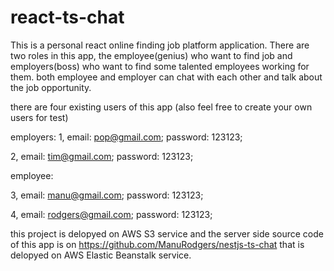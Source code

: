 # react-ts-chat
This is a personal react online finding job platform application. There are two roles in this app, the employee(genius) who 
want to find job and employers(boss) who want to find some talented employees working for them.
both employee and employer can chat with each other and talk about the job opportunity.

there are four existing users of this app (also feel free to create your own users for test)

employers: 
1, email: pop@gmail.com;  password: 123123;

2, email: tim@gmail.com;  password: 123123;

employee:

3, email: manu@gmail.com;  password: 123123;

4, email: rodgers@gmail.com;  password: 123123;


this project is delopyed on AWS S3 service and the server side source code of this app is on 
https://github.com/ManuRodgers/nestjs-ts-chat that is delopyed on AWS Elastic Beanstalk service.



